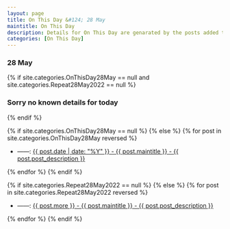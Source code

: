 ```yaml
---
layout: page
title: On This Day &#124; 28 May
maintitle: On This Day
description: Details for On This Day are genarated by the posts added to the website so the content is subject to changes/updates over time.
categories: [On This Day]
---
```


<h3>28 May</h3>

{% if site.categories.OnThisDay28May == null and site.categories.Repeat28May2022 == null %}
  <h3>Sorry no known details for today</h3>
{% endif %}

{% if site.categories.OnThisDay28May == null %}
{% else %}
{% for post in site.categories.OnThisDay28May reversed %}
<ul>
<li> ——: <a href="{{ post.url }}">{{ post.date | date: "%Y" }} - {{ post.maintitle }} - {{ post.post_description }}</a></li>
</ul>
{% endfor %}
{% endif %}

{% if site.categories.Repeat28May2022 == null %}
{% else %}
{% for post in site.categories.Repeat28May2022 reversed %}
<ul>
<li> ——: <a href="{{ post.url }}">{{ post.more }} - {{ post.maintitle }} - {{ post.post_description }}</a></li>
</ul>
{% endfor %}
{% endif %}
